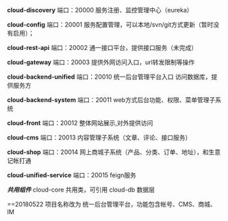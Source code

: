 
**cloud-discovery**  端口：20000  服务注册、监控管理中心（eureka）

**cloud-config** 端口：20001 服务配置管理，可以本地/svn/git方式更新（暂时没有启用）；

**cloud-rest-api** 端口：20002  通一接口平台，提供接口服务（未完成）

**cloud-gateway** 端口：20003  提供外网访问入口，url转发限制等操作

**cloud-backend-unified** 端口：20010 统一后台管理平台入口 访问数据库，提供服务方

**cloud-backend-system**  端口：20011 web方式后台功能、权限、菜单管理子系统

**cloud-front** 端口：20012 整体网站展示,对外提供访问

**cloud-cms** 端口：20013 内容管理子系统（文章、评论、接口服务）

**cloud-shop** 端口：20014 网上商城子系统（产品、分类、订单、地址），和生意记帐打通

**cloud-unified-service** 端口：20015 feign服务

**_共用组件_**
cloud-core  共用类，可引用
cloud-db    数据层

==20180522 项目名称改为  统一后台管理平台，功能包含帐号、CMS、商城、IM